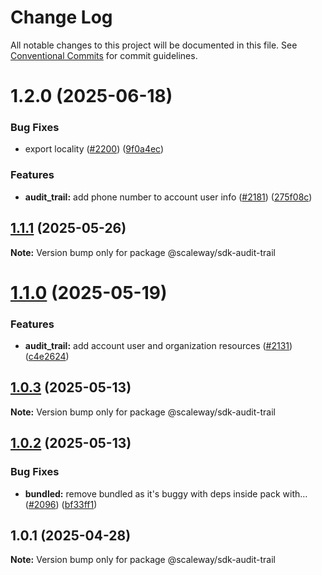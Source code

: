 # Change Log

All notable changes to this project will be documented in this file.
See [Conventional Commits](https://conventionalcommits.org) for commit guidelines.

# 1.2.0 (2025-06-18)

### Bug Fixes

- export locality ([#2200](https://github.com/scaleway/scaleway-sdk-js/issues/2200)) ([9f0a4ec](https://github.com/scaleway/scaleway-sdk-js/commit/9f0a4ec19e377cd90c5829604467c09a2088a38c))

### Features

- **audit_trail:** add phone number to account user info ([#2181](https://github.com/scaleway/scaleway-sdk-js/issues/2181)) ([275f08c](https://github.com/scaleway/scaleway-sdk-js/commit/275f08c28ae27804cde23eb8fb85caa2ab5f696f))

## [1.1.1](https://github.com/scaleway/scaleway-sdk-js/compare/@scaleway/sdk-audit-trail@1.1.0...@scaleway/sdk-audit-trail@1.1.1) (2025-05-26)

**Note:** Version bump only for package @scaleway/sdk-audit-trail

# [1.1.0](https://github.com/scaleway/scaleway-sdk-js/compare/@scaleway/sdk-audit-trail@1.0.3...@scaleway/sdk-audit-trail@1.1.0) (2025-05-19)

### Features

- **audit_trail:** add account user and organization resources ([#2131](https://github.com/scaleway/scaleway-sdk-js/issues/2131)) ([c4e2624](https://github.com/scaleway/scaleway-sdk-js/commit/c4e2624931c2c2296dd98c6a715dd3911d854e16))

## [1.0.3](https://github.com/scaleway/scaleway-sdk-js/compare/@scaleway/sdk-audit-trail@1.0.2...@scaleway/sdk-audit-trail@1.0.3) (2025-05-13)

**Note:** Version bump only for package @scaleway/sdk-audit-trail

## [1.0.2](https://github.com/scaleway/scaleway-sdk-js/compare/@scaleway/sdk-audit-trail@1.0.1...@scaleway/sdk-audit-trail@1.0.2) (2025-05-13)

### Bug Fixes

- **bundled:** remove bundled as it's buggy with deps inside pack with… ([#2096](https://github.com/scaleway/scaleway-sdk-js/issues/2096)) ([bf33ff1](https://github.com/scaleway/scaleway-sdk-js/commit/bf33ff1f9cdd951add94817dac27239c86ef5437))

## 1.0.1 (2025-04-28)

**Note:** Version bump only for package @scaleway/sdk-audit-trail
